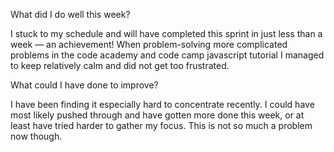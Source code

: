 What did I do well this week?

I stuck to my schedule and will have completed this sprint in just less than a week — an achievement! When problem-solving more complicated problems in the code academy and code camp javascript tutorial I managed to keep relatively calm and did not get too frustrated.

What could I have done to improve?

I have been finding it especially hard to concentrate recently. I could have most likely pushed through and have gotten more done this week, or at least have tried harder to gather my focus. This is not so much a problem now though.
